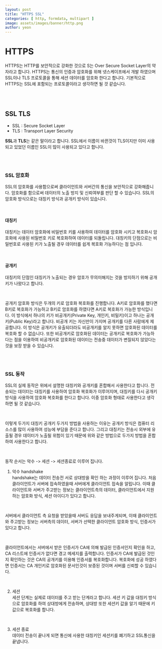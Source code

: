 ```yaml
---
layout: post
title: "HTTPS SSL"
categories: [ http, formdata, multipart ]
image: assets/images/banner/http.png
author: yeon
---
```


# HTTPS
HTTPS는 HTTP를 보안적으로 강화한 것으로 S는 Over Secure Socket Layer의 약자라고 합니다.
HTTPS는 통신의 인증과 암호화를 위해 넷스케이프에서 개발 하였으며 SSL이나 TLS 프로토콜을 통해 세션 데이터를 암호화 한다고 합니다.
기본적으로 HTTPS는 SSL에 포함되는 프로토콜이라고 생각하면 될 것 같습니다. <br>

<br><br>

## SSL TLS
- SSL : Secure Socket Layer
- TLS : Transport Layer Security

**SSL**과 **TLS**는 같은 말이라고 합니다. SSL에서 이름이 바뀐것이 TLS이지만 이미 사용되고 있었던 이름인 SSL이 많이 사용되고 있다고 합니다. <br>

<br><br>

### SSL 암호화
SSL의 암호화를 사용함으로써 클라이언트와 서버간의 통신을 보안적으로 강화해줍니다. 암호화를 함으로써 데이터의 노출 방지 및 신뢰여부를 판단 할 수 있습니다. SSL의 암호화 방식으로는 대칭키 방식과 공개키 방식이 있습니다. <br>

<br>

#### 대칭키
대칭키는 데이터 암호화에 비밀번호 키를 사용하여 데이터를 암호화 시키고 복호화시 암호화에 사용된 비밀번호 키로 복호화하여 데이터를 되돌립니다. 대칭키의 단점으로는 비밀번호로 사용된 키가 노출될 경우 데이터를 쉽게 복호화 가능하다는 점 입니다. <br>

<br>

#### 공개키
대칭키의 단점인 대칭키가 노출되는 경우 암호가 무의미해지는 것을 방지하기 위해 공개키가 나왔다고 합니다. <br>

<br>

공개키 암호화 방식은 두개의 키로 암호화 복호화를 진행합니다. A키로 암호화를 했다면 B키로 복호화가 가능하고 B키로 암호화를 하였다면 A키로 복호화가 가능한 방식입니다. 이 방식에서 하나의 키가 비공개키(Private Key, 개인키, 비밀키)이고 하나는 공개키(Public Key)라고 합니다. 비공개 키는 자신만이 가지며 공개키를 다른 사람에게 제공합니다. 이 방식은 공개키가 유출되더라도 비공개키를 알지 못하면 암호화된 데이터를 복호화 할 수 없습니다. 또한 비공개키로 암호화된 데이터는 공개키로 복호화가 가능하다는 점을 이용하여 비공개키로 암호화된 데이터는 전송중 데이터가 변질되지 않았다는 것을 보장 받을 수 있습니다. <br>

<br><br>

### SSL 동작
SSL의 실제 동작은 위에서 설명한 대칭키와 공개키를 혼합해서 사용한다고 합니다. 전송되는 데이터는 대칭키를 사용하여 암호화 복호화가 이루어지며, 대칭키를 다시 공개키 방식을 사용하여 암호화 복호화를 한다고 합니다. 이중 암호화 형태로 사용한다고 생각하면 될 것 같습니다. <br>

<br>

이렇게 두가지 대칭키 공개키 두가지 방법을 사용하는 이유는 공개키 방식은 컴퓨터 리소스를 많이 사용하여 성능에 부담을 준다고 합니다. 그리고 대칭키는 전송시 외부에 유출될 경우 데이터가 노출될 위험이 있기 때문에 위와 같은 방법으로 두가지 방법을 혼합하여 사용한다고 합니다. 

<br>

동작 순서는 악수 -> 세션 -> 세션종료로 이루어 집니다. <br>

1. 악수 handshake <br>
handshake는 데이터 전송전 서로 상대방을 확인 하는 과정이 이루어 집니다. 처음 클라이언트가 서버에 접속하였을때 서버에게 클라이언트 접속을 알립니다. 이때 클라이언트와 서버가 주고받는 정보는 클라이언트측의 데이터, 클라이언트에서 지원하는 암호화 방식, 세션 아이디가 있다고 합니다. <br>

<br>

서버에서 클라이언트 측 요청을 받았을때 서버도 응답을 보내주게되며, 이때 클라이언트와 주고받는 정보는 서버측의 데이터, 서버가 선택한 클라이언트 암호화 방식, 인증서가 있다고 합니다. <br>

<br>

클라이언트에서는 서버에서 받은 인증서가 CA에 의해 발급된 인증서인지 확인을 하고, CA 리스트에 인증서가 없다면 경고 메세지를 출력합니다.
인증서가 CA에 발급된 것인지 확인하는 것은 CA의 공개키를 이용해 인증서를 복호화합니다. 복호화에 성공 하였다면 인증서는 CA 개인키로 암호화된 문서인것이 보증된 것이며 서버를 신뢰할 수 있습니다.

<br>

2. 세션 <br>
세션 단계는 실제로 데이터를 주고 받는 단계라고 합니다. 세션 키 값을 대칭키 방식으로 암호화를 하여 상대방에게 전송하며, 상대방 또한 세션키 값을 알기 때문에 키 값으로 복호화를 합니다. 

<br>

3. 세션 종료 <br>
데이터 전송이 끝나게 되면 통신에 사용한 대칭키인 세션키를 폐기하고 SSL통신을 끝냅니다.


<br><br><br>